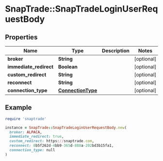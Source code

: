 # SnapTrade::SnapTradeLoginUserRequestBody

## Properties

| Name | Type | Description | Notes |
| ---- | ---- | ----------- | ----- |
| **broker** | **String** |  | [optional] |
| **immediate_redirect** | **Boolean** |  | [optional] |
| **custom_redirect** | **String** |  | [optional] |
| **reconnect** | **String** |  | [optional] |
| **connection_type** | [**ConnectionType**](ConnectionType.md) |  | [optional] |

## Example

```ruby
require 'snaptrade'

instance = SnapTrade::SnapTradeLoginUserRequestBody.new(
  broker: ALPACA,
  immediate_redirect: true,
  custom_redirect: https://snaptrade.com,
  reconnect: 8b5f262d-4bb9-365d-888a-202bd3b15fa1,
  connection_type: null
)
```

